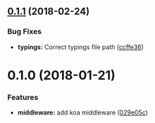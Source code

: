 <a name="0.1.1"></a>
## [0.1.1](https://github.com/aurelia/middleware-koa/compare/0.1.0...0.1.1) (2018-02-24)


### Bug Fixes

* **typings:** Correct typings file path ([ccffe36](https://github.com/aurelia/middleware-koa/commit/ccffe36))



<a name="0.1.0"></a>
# 0.1.0 (2018-01-21)


### Features

* **middleware:** add koa middleware ([029e05c](https://github.com/aurelia/middleware-koa/commit/029e05c))



